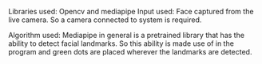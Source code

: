 Libraries used: Opencv and mediapipe
Input used: Face captured from the live camera. So a camera connected to system is required.

Algorithm used:
  Mediapipe in general is a pretrained library that has the ability to detect facial landmarks. So this ability is made use of in the program and green dots are placed wherever the landmarks are detected.
